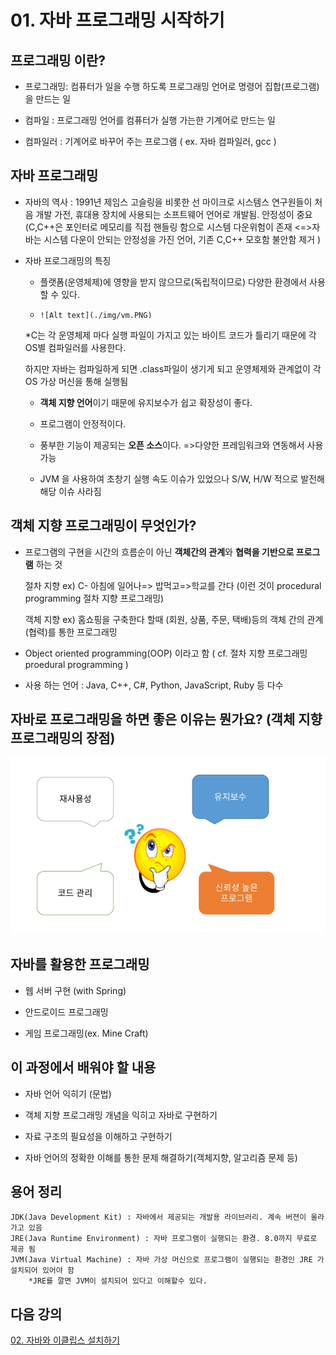# 01. 자바 프로그래밍 시작하기

##  프로그래밍 이란?

* 프로그래밍: 컴퓨터가 일을 수행 하도록 프로그래밍 언어로 명령어 집합(프로그램)을 만드는 일

* 컴파일 : 프로그래밍 언어를 컴퓨터가 실행 가는한 기계어로 만드는 일

* 컴파일러 : 기계어로 바꾸어 주는 프로그램 
      ( ex. 자바 컴파일러, gcc )

## 자바 프로그래밍 

+ 자바의 역사 : 1991년 제임스 고슬링을 비롯한 선 마이크로 시스템스 연구원들이 처음 개발
      가전, 휴대용 장치에 사용되는 소프트웨어 언어로 개발됨. 안정성이 중요(C,C++은 포인터로 메모리를 직접 핸들링 함으로 시스템 다운위험이 존재 <=>자바는 시스템 다운이 안되는 안정성을 가진 언어, 기존 C,C++ 모호함 불안함 제거 )

+ 자바 프로그래밍의 특징

  * 플랫폼(운영체제)에 영향을 받지 않으므로(독립적이므로) 다양한 환경에서 사용할 수 있다.
  * 
        ![Alt text](./img/vm.PNG)
        
  *C는 각 운영체제 마다 실행 파일이 가지고 있는 바이트 코드가 틀리기 때문에 각 OS별 컴파일러를 사용한다.

  하지만 자바는 컴파일하게 되면 .class파일이 생기게 되고 운영체제와 관계없이 각 OS 가상 머신을 통해 실행됨 

  + **객체 지향 언어**이기 때문에 유지보수가 쉽고 확장성이 좋다.

  + 프로그램이 안정적이다.

  + 풍부한 기능이 제공되는 **오픈 소스**이다. =>다양한 프레임워크와 연동해서 사용 가능

  + JVM 을 사용하여 초창기 실행 속도 이슈가 있었으나 S/W, H/W 적으로 발전해 해당 이슈 사라짐


## 객체 지향 프로그래밍이 무엇인가?

+ 프로그램의 구현을 시간의 흐름순이 아닌 **객체간의 관계**와 **협력을 기반으로 프로그램** 하는 것

   절차 지향 ex) C- 아침에 일어나=> 밥먹고=>학교를 간다 (이런 것이 procedural programming 절차 지향 프로그래밍)

  객체 지향 ex) 홈쇼핑을 구축한다 할때 (회원, 상품, 주문, 택배)등의 객체 간의 관계(협력)를 통한 프로그래밍

+ Object oriented programming(OOP)  이라고 함 ( cf. 절차 지향 프로그래밍 proedural programming )

+ 사용 하는 언어 : Java, C++, C#, Python, JavaScript, Ruby 등 다수

## 자바로 프로그래밍을 하면 좋은 이유는 뭔가요? (객체 지향 프로그래밍의 장점)

![why java](./img/usejava.png)

## 자바를 활용한 프로그래밍

* 웹 서버 구현 (with Spring)

* 안드로이드 프로그래밍

* 게임 프로그래밍(ex. Mine Craft)

## 이 과정에서 배워야 할 내용

* 자바 언어 익히기 (문법)

* 객체 지향 프로그래밍 개념을 익히고 자바로 구현하기

* 자료 구조의 필요성을 이해하고 구현하기

* 자바 언어의 정확한 이해를 통한 문제 해결하기(객체지향, 알고리즘 문제 등)


## 용어 정리

    JDK(Java Development Kit) : 자바에서 제공되는 개발용 라이브러리. 계속 버젼이 올라가고 있음
    JRE(Java Runtime Environment) : 자바 프로그램이 실행되는 환경. 8.0까지 무료로 제공 됨 
    JVM(Java Virtual Machine) : 자바 가상 머신으로 프로그램이 실행되는 환경인 JRE 가 설치되어 있어야 함
    	*JRE를 깔면 JVM이 설치되어 있다고 이해할수 있다.

## 다음 강의
[02. 자바와 이클립스 설치하기](https://github.com/vivalahm/TIL/blob/main/JAVA/Chapter1/01-02/2021-02-27-CH01-02.md)

    
